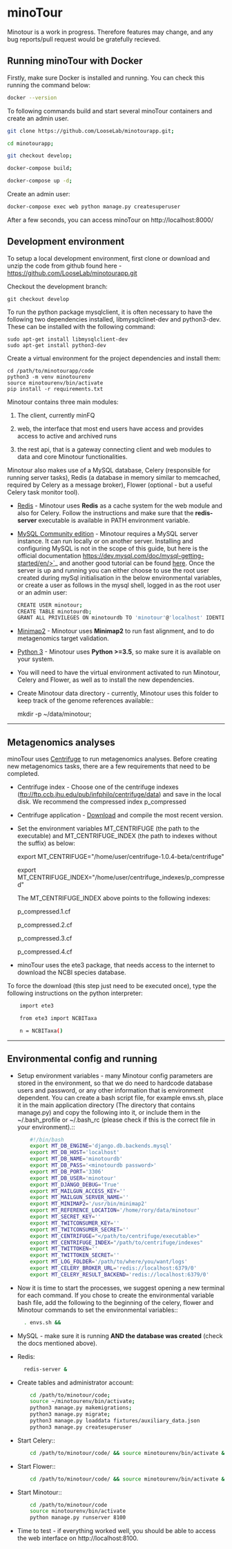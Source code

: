 # minoTour

Minotour is a work in progress. Therefore features may change, and any bug reports/pull request would be gratefully recieved.

## Running minoTour with Docker

Firstly, make sure Docker is installed and running. You can check this running the command below:

```bash
docker --version
```

To following commands build and start several minoTour containers and create an admin user.

```bash
git clone https://github.com/LooseLab/minotourapp.git;
``` 

```bash
cd minotourapp;

git checkout develop;
``` 

```bash
docker-compose build;

docker-compose up -d;
``` 

Create an admin user:

```bash
docker-compose exec web python manage.py createsuperuser
``` 

After a few seconds, you can access minoTour on http://localhost:8000/

## Development environment


To setup a local development environment, first clone or download and unzip the code from github found here - https://github.com/LooseLab/minotourapp.git

Checkout the development branch:

    git checkout develop

To run the python package mysqlclient, it is often necessary to have the following two dependencies installed, libmysqlclinet-dev and python3-dev. These can be installed with the following command:

    sudo apt-get install libmysqlclient-dev
    sudo apt-get install python3-dev

Create a virtual environment for the project dependencies and install them:

    cd /path/to/minotourapp/code
    python3 -m venv minotourenv
    source minotourenv/bin/activate
    pip install -r requirements.txt

Minotour contains three main modules:

1. The client, currently minFQ

2. web, the interface that most end users have access and provides access to active and archived runs

3. the rest api, that is a gateway connecting client and web modules to data and core Minotour functionalities.

Minotour also makes use of a MySQL database, Celery (responsible for running server tasks), Redis (a database in memory similar to memcached, required by Celery as a message broker), Flower (optional - but a useful Celery task monitor tool).


* [Redis](https://redis.io/download) - Minotour uses **Redis** as a cache system for the web module and also for Celery. Follow the instructions and make sure that the **redis-server** executable is available in PATH environment variable.

* [MySQL Community edition](https://dev.mysql.com/downloads/) - Minotour requires a MySQL server instance. It can run locally or on another server. Installing and configuring MySQL is not in the scope of this guide, but here is the official documentation https://dev.mysql.com/doc/mysql-getting-started/en/>`_ and another good tutorial can be found [here](https://www.digitalocean.com/community/tutorials/how-to-install-mysql-on-ubuntu-16-04). Once the server is up and running you can either choose to use the root user created during mySql initialisation in the below environmental variables, or create a user as follows in the mysql shell, logged in as the root user or an admin user:
    ```bash
    CREATE USER minotour;
    CREATE TABLE minotourdb;
    GRANT ALL PRIVILEGES ON minotourdb TO 'minotour'@'localhost' IDENTIFIED BY '<password>'

    ```
    

* [Minimap2](https://github.com/lh3/minimap2) - Minotour uses **Minimap2** to run fast alignment, and to do metagenomics target validation.

* [Python 3](https://www.python.org) - Minotour uses **Python >=3.5**, so make sure it is available on your system.

* You will need to have the virtual environment activated to run Minotour, Celery and Flower, as well as to install the new dependencies.

* Create Minotour data directory - currently, Minotour uses this folder to keep track of the genome references available::

    mkdir -p ~/data/minotour;

---------------------
Metagenomics analyses
---------------------

minoTour uses [Centrifuge](https://ccb.jhu.edu/software/centrifuge/) to run metagenomics analyses.
Before creating new metagenomics tasks, there are a few requirements that need to be completed.

- Centrifuge index - Choose one of the centrifuge indexes (ftp://ftp.ccb.jhu.edu/pub/infphilo/centrifuge/data) and save in the local disk. We recommend the compressed index p_compressed

- Centrifuge application - [Download](https://github.com/infphilo/centrifuge/releases) and compile the most recent version.

- Set the environment variables MT_CENTRIFUGE (the path to the executable) and MT_CENTRIFUGE_INDEX (the path to indexes without the suffix) as below:

    export MT_CENTRIFUGE="/home/user/centrifuge-1.0.4-beta/centrifuge"

    export MT_CENTRIFUGE_INDEX="/home/user/centrifuge_indexes/p_compressed"

    The MT_CENTRIFUGE_INDEX above points to the following indexes:
    
    p_compressed.1.cf
    
    p_compressed.2.cf
    
    p_compressed.3.cf
    
    p_compressed.4.cf

- minoTour uses the ete3 package, that needs access to the internet to download the NCBI species database.

To force the download (this step just need to be executed once), type the following instructions on the python interpreter:
```bash
    import ete3

    from ete3 import NCBITaxa

    n = NCBITaxa()
```
    

--------------------------------
Environmental config and running
--------------------------------

* Setup environment variables - many Minotour config parameters are stored in the environment, so that we do need to hardcode database users and password, or any other information that is environment dependent. You can create a bash script file, for example envs.sh, place it in the main application directory (The directory that contains manage.py) and copy the following into it, or include them in the ~/.bash_profile or ~/.bash_rc (please check if this is the correct file in your environment).::
    ```bash
        #!/bin/bash
        export MT_DB_ENGINE='django.db.backends.mysql'
        export MT_DB_HOST='localhost'
        export MT_DB_NAME='minotourdb'
        export MT_DB_PASS='<minotourdb password>'
        export MT_DB_PORT='3306'
        export MT_DB_USER='minotour'
        export MT_DJANGO_DEBUG='True'
        export MT_MAILGUN_ACCESS_KEY=''
        export MT_MAILGUN_SERVER_NAME=''
        export MT_MINIMAP2='/usr/bin/minimap2'
        export MT_REFERENCE_LOCATION='/home/rory/data/minotour'
        export MT_SECRET_KEY=''
        export MT_TWITCONSUMER_KEY=''
        export MT_TWITCONSUMER_SECRET=''
        export MT_CENTRIFUGE="</path/to/centrifuge/executable>"
        export MT_CENTRIFUGE_INDEX="/path/to/centrifuge/indexes"
        export MT_TWITTOKEN=''
        export MT_TWITTOKEN_SECRET=''
        export MT_LOG_FOLDER='/path/to/where/you/want/logs'
        export MT_CELERY_BROKER_URL='redis://localhost:6379/0'
        export MT_CELERY_RESULT_BACKEND='redis://localhost:6379/0'
    ```
    
* Now it is time to start the processes, we suggest opening a new terminal for each command. If you chose to create the environmental variable bash file, add the following to the beginning of the celery, flower and Minotour commands to set the environmental variables::
    ```bash
      . envs.sh &&
    ```

* MySQL - make sure it is running **AND the database was created** (check the docs mentioned above).

* Redis:
    ```bash
      redis-server &
    ```

* Create tables and administrator account:
    ```bash
        cd /path/to/minotour/code;
        source ~/minotourenv/bin/activate;
        python3 manage.py makemigrations;
        python3 manage.py migrate;
        python3 manage.py loaddata fixtures/auxiliary_data.json
        python3 manage.py createsuperuser
    ```

* Start Celery::
    ```bash
        cd /path/to/minotour/code/ && source minotourenv/bin/activate && celery -A minotourapp worker -l info -B
    ```

* Start Flower::
    ```bash
        cd /path/to/minotour/code/ && source minotourenv/bin/activate && && flower -A minotourapp --port=5555
    ```

* Start Minotour::
    ```bash
        cd /path/to/minotour/code
        source minotourenv/bin/activate
        python manage.py runserver 8100
    ```

* Time to test - if everything worked well, you should be able to access the web interface on http://localhost:8100.
